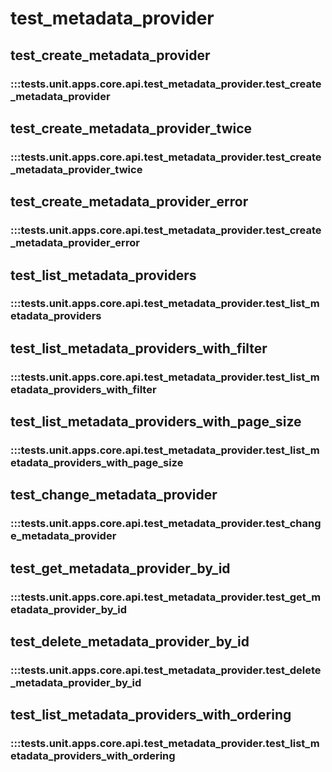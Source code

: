 # test_metadata_provider

## test_create_metadata_provider

### :::tests.unit.apps.core.api.test_metadata_provider.test_create_metadata_provider

## test_create_metadata_provider_twice

### :::tests.unit.apps.core.api.test_metadata_provider.test_create_metadata_provider_twice

## test_create_metadata_provider_error

### :::tests.unit.apps.core.api.test_metadata_provider.test_create_metadata_provider_error

## test_list_metadata_providers

### :::tests.unit.apps.core.api.test_metadata_provider.test_list_metadata_providers

## test_list_metadata_providers_with_filter

### :::tests.unit.apps.core.api.test_metadata_provider.test_list_metadata_providers_with_filter

## test_list_metadata_providers_with_page_size

### :::tests.unit.apps.core.api.test_metadata_provider.test_list_metadata_providers_with_page_size

## test_change_metadata_provider

### :::tests.unit.apps.core.api.test_metadata_provider.test_change_metadata_provider

## test_get_metadata_provider_by_id

### :::tests.unit.apps.core.api.test_metadata_provider.test_get_metadata_provider_by_id

## test_delete_metadata_provider_by_id

### :::tests.unit.apps.core.api.test_metadata_provider.test_delete_metadata_provider_by_id

## test_list_metadata_providers_with_ordering

### :::tests.unit.apps.core.api.test_metadata_provider.test_list_metadata_providers_with_ordering

